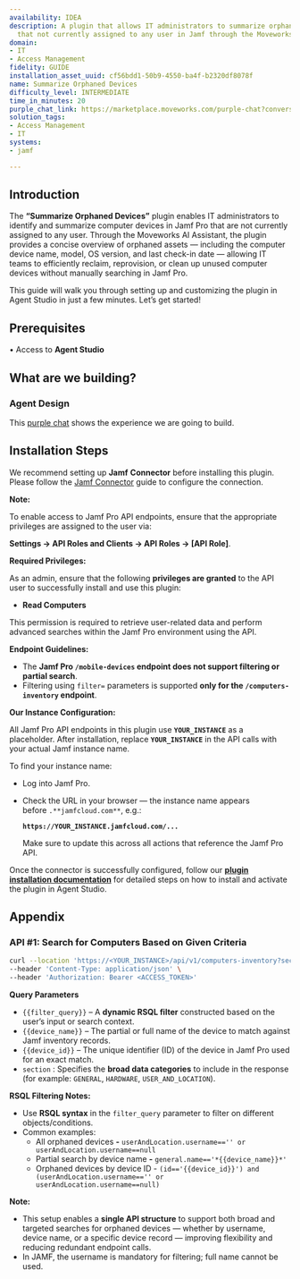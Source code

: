 ```yaml
---
availability: IDEA
description: A plugin that allows IT administrators to summarize orphaned devices
  that not currently assigned to any user in Jamf through the Moveworks AI Assistant.
domain:
- IT
- Access Management
fidelity: GUIDE
installation_asset_uuid: cf56bdd1-50b9-4550-ba4f-b2320df8078f
name: Summarize Orphaned Devices
difficulty_level: INTERMEDIATE
time_in_minutes: 20
purple_chat_link: https://marketplace.moveworks.com/purple-chat?conversation=%7B%22messages%22%3A%5B%7B%22role%22%3A%22user%22%2C%22parts%22%3A%5B%7B%22richText%22%3A%22I+need+to+look+up+orphaned+devices%22%7D%5D%7D%2C%7B%22role%22%3A%22assistant%22%2C%22parts%22%3A%5B%7B%22reasoningSteps%22%3A%5B%7B%22status%22%3A%22pending%22%2C%22richText%22%3A%22User+wants+to+find+orphaned+devices.+Clarifying+the+search+scope.%22%7D%5D%7D%2C%7B%22richText%22%3A%22Do+you+want+to+look+up%3A%3Col+xmlns%3D%5C%22http%3A%2F%2Fwww.w3.org%2F1999%2Fxhtml%5C%22%3E%3Cli%3Eall+orphaned+devices%3C%2Fli%3E%3Cli%3Eorphaned+devices+based+on+device+name+%28ex%3A+Macbook+Pro%29%3C%2Fli%3E%3C%2Fol%3E%22%7D%5D%7D%2C%7B%22role%22%3A%22user%22%2C%22parts%22%3A%5B%7B%22richText%22%3A%22I+want+to+view+orphaned+Macbook+air+devices%22%7D%5D%7D%2C%7B%22role%22%3A%22assistant%22%2C%22parts%22%3A%5B%7B%22reasoningSteps%22%3A%5B%7B%22status%22%3A%22success%22%2C%22richText%22%3A%22User+specified+%27Macbook+Air%27+devices.%22%7D%2C%7B%22status%22%3A%22pending%22%2C%22richText%22%3A%22Searching+%3Cb+xmlns%3D%5C%22http%3A%2F%2Fwww.w3.org%2F1999%2Fxhtml%5C%22%3EJAMF%3C%2Fb%3E+for+orphaned+devices+matching+%27Macbook+Air%27.%22%7D%2C%7B%22status%22%3A%22success%22%2C%22richText%22%3A%22Found+5+matching+devices.%22%7D%5D%7D%2C%7B%22richText%22%3A%22%3Cp%3EI+found+5+orphaned+MacBook+Air+devices.+Which+one+would+you+like+to+view%3F%3Cbr%3E%3C%2Fp%3E%3Cul%3E%3Cli%3E%3Cp%3EMacBook+Air+-+SN%3A+XYZ12345+%28Last+reported+date%3A+2023-10-25%29%3C%2Fp%3E%3C%2Fli%3E%3Cli%3E%3Cp%3EMacBook+Air+-+SN%3A+ABC67890+%28Last+reported+date%3A+2023-11-01%29%3C%2Fp%3E%3C%2Fli%3E%3Cli%3E%3Cp%3EMacBook+Air+-+SN%3A+DEF01234+%28Last+reported+date%3A+2023-09-15%29%3C%2Fp%3E%3C%2Fli%3E%3Cli%3E%3Cp%3EMacBook+Air+-+SN%3A+GHI56789+%28Last+reported+date%3A+2024-01-05%29%3C%2Fp%3E%3C%2Fli%3E%3Cli%3E%3Cp%3EMacBook+Air+-+SN%3A+JKL98765+%28Last+reported+date%3A+2023-12-10%29%3C%2Fp%3E%3C%2Fli%3E%3C%2Ful%3E%22%7D%2C%7B%22citations%22%3A%5B%7B%22connectorName%22%3A%22jamf%22%2C%22citationTitle%22%3A%22Orphaned+Device+Search+Results%22%7D%5D%7D%5D%7D%2C%7B%22role%22%3A%22user%22%2C%22parts%22%3A%5B%7B%22richText%22%3A%22I+want+to+see+details+for+MacBook+Air+-+SN%3A+XYZ12345%22%7D%5D%7D%2C%7B%22role%22%3A%22assistant%22%2C%22parts%22%3A%5B%7B%22reasoningSteps%22%3A%5B%7B%22status%22%3A%22success%22%2C%22richText%22%3A%22User+selected+device+%27MacBook+Air+-+SN%3A+XYZ12345%27.%22%7D%2C%7B%22status%22%3A%22pending%22%2C%22richText%22%3A%22Retrieving+detailed+information+for+MacBook+Air+-+SN%3A+XYZ12345+from+%3Cb+xmlns%3D%5C%22http%3A%2F%2Fwww.w3.org%2F1999%2Fxhtml%5C%22%3EJAMF%3C%2Fb%3E.%22%7D%2C%7B%22status%22%3A%22success%22%2C%22richText%22%3A%22Successfully+retrieved+device+details.%22%7D%5D%7D%2C%7B%22richText%22%3A%22Here+are+the+details+for+%3Cb+xmlns%3D%5C%22http%3A%2F%2Fwww.w3.org%2F1999%2Fxhtml%5C%22%3EMacBook+Air+-+SN%3A+XYZ12345%3C%2Fb%3E%3A%3Cbr+xmlns%3D%5C%22http%3A%2F%2Fwww.w3.org%2F1999%2Fxhtml%5C%22+%2F%3E%3Cul+xmlns%3D%5C%22http%3A%2F%2Fwww.w3.org%2F1999%2Fxhtml%5C%22%3E%3Cli%3E%3Cb%3EModel%3A%3C%2Fb%3E+MacBook+Air+%28M1%2C+2020%29%3C%2Fli%3E%3Cli%3E%3Cb%3ESerial+Number%3A%3C%2Fb%3E+XYZ12345%3C%2Fli%3E%3Cli%3E%3Cb%3ELast+Check-in%3A%3C%2Fb%3E+2023-10-25+14%3A30+UTC%3C%2Fli%3E%3Cli%3E%3Cb%3EStatus%3A%3C%2Fb%3E+Orphaned+%28No+user+assigned%2C+not+seen+in+90%2B+days%29%3C%2Fli%3E%3Cli%3E%3Cb%3EAssigned+User%3A%3C%2Fb%3E+None%3C%2Fli%3E%3Cli%3E%3Cb%3EDepartment%3A%3C%2Fb%3E+Unknown%3C%2Fli%3E%3Cli%3E%3Cb%3EJamf+Pro+ID%3A%3C%2Fb%3E+1234567%3C%2Fli%3E%3C%2Ful%3E%22%7D%2C%7B%22citations%22%3A%5B%7B%22connectorName%22%3A%22jamf%22%2C%22citationTitle%22%3A%22Device+Details+-+MacBook+Air+SN%3A+XYZ12345%22%7D%5D%7D%5D%7D%5D%7D
solution_tags:
- Access Management
- IT
systems:
- jamf

---
```

## **Introduction**

The **“Summarize Orphaned Devices”** plugin enables IT administrators to identify and summarize computer devices in Jamf Pro that are not currently assigned to any user. Through the Moveworks AI Assistant, the plugin provides a concise overview of orphaned assets — including the computer device name, model, OS version, and last check-in date — allowing IT teams to efficiently reclaim, reprovision, or clean up unused computer devices without manually searching in Jamf Pro.

This guide will walk you through setting up and customizing the plugin in Agent Studio in just a few minutes. Let’s get started!

## **Prerequisites**

• Access to **Agent Studio**

## **What are we building?**

### **Agent Design**

This [purple chat](https://marketplace.moveworks.com/purple-chat?conversation=%7B%22messages%22%3A%5B%7B%22role%22%3A%22user%22%2C%22parts%22%3A%5B%7B%22richText%22%3A%22I+need+to+look+up+orphaned+devices%22%7D%5D%7D%2C%7B%22role%22%3A%22assistant%22%2C%22parts%22%3A%5B%7B%22reasoningSteps%22%3A%5B%7B%22status%22%3A%22pending%22%2C%22richText%22%3A%22User+wants+to+find+orphaned+devices.+Clarifying+the+search+scope.%22%7D%5D%7D%2C%7B%22richText%22%3A%22Do+you+want+to+look+up%3A%3Col+xmlns%3D%5C%22http%3A%2F%2Fwww.w3.org%2F1999%2Fxhtml%5C%22%3E%3Cli%3Eall+orphaned+devices%3C%2Fli%3E%3Cli%3Eorphaned+devices+based+on+device+name+%28ex%3A+Macbook+Pro%29%3C%2Fli%3E%3C%2Fol%3E%22%7D%5D%7D%2C%7B%22role%22%3A%22user%22%2C%22parts%22%3A%5B%7B%22richText%22%3A%22I+want+to+view+orphaned+Macbook+air+devices%22%7D%5D%7D%2C%7B%22role%22%3A%22assistant%22%2C%22parts%22%3A%5B%7B%22reasoningSteps%22%3A%5B%7B%22status%22%3A%22success%22%2C%22richText%22%3A%22User+specified+%27Macbook+Air%27+devices.%22%7D%2C%7B%22status%22%3A%22pending%22%2C%22richText%22%3A%22Searching+%3Cb+xmlns%3D%5C%22http%3A%2F%2Fwww.w3.org%2F1999%2Fxhtml%5C%22%3EJAMF%3C%2Fb%3E+for+orphaned+devices+matching+%27Macbook+Air%27.%22%7D%2C%7B%22status%22%3A%22success%22%2C%22richText%22%3A%22Found+5+matching+devices.%22%7D%5D%7D%2C%7B%22richText%22%3A%22%3Cp%3EI+found+5+orphaned+MacBook+Air+devices.+Which+one+would+you+like+to+view%3F%3Cbr%3E%3C%2Fp%3E%3Cul%3E%3Cli%3E%3Cp%3EMacBook+Air+-+SN%3A+XYZ12345+%28Last+reported+date%3A+2023-10-25%29%3C%2Fp%3E%3C%2Fli%3E%3Cli%3E%3Cp%3EMacBook+Air+-+SN%3A+ABC67890+%28Last+reported+date%3A+2023-11-01%29%3C%2Fp%3E%3C%2Fli%3E%3Cli%3E%3Cp%3EMacBook+Air+-+SN%3A+DEF01234+%28Last+reported+date%3A+2023-09-15%29%3C%2Fp%3E%3C%2Fli%3E%3Cli%3E%3Cp%3EMacBook+Air+-+SN%3A+GHI56789+%28Last+reported+date%3A+2024-01-05%29%3C%2Fp%3E%3C%2Fli%3E%3Cli%3E%3Cp%3EMacBook+Air+-+SN%3A+JKL98765+%28Last+reported+date%3A+2023-12-10%29%3C%2Fp%3E%3C%2Fli%3E%3C%2Ful%3E%22%7D%2C%7B%22citations%22%3A%5B%7B%22connectorName%22%3A%22jamf%22%2C%22citationTitle%22%3A%22Orphaned+Device+Search+Results%22%7D%5D%7D%5D%7D%2C%7B%22role%22%3A%22user%22%2C%22parts%22%3A%5B%7B%22richText%22%3A%22I+want+to+see+details+for+MacBook+Air+-+SN%3A+XYZ12345%22%7D%5D%7D%2C%7B%22role%22%3A%22assistant%22%2C%22parts%22%3A%5B%7B%22reasoningSteps%22%3A%5B%7B%22status%22%3A%22success%22%2C%22richText%22%3A%22User+selected+device+%27MacBook+Air+-+SN%3A+XYZ12345%27.%22%7D%2C%7B%22status%22%3A%22pending%22%2C%22richText%22%3A%22Retrieving+detailed+information+for+MacBook+Air+-+SN%3A+XYZ12345+from+%3Cb+xmlns%3D%5C%22http%3A%2F%2Fwww.w3.org%2F1999%2Fxhtml%5C%22%3EJAMF%3C%2Fb%3E.%22%7D%2C%7B%22status%22%3A%22success%22%2C%22richText%22%3A%22Successfully+retrieved+device+details.%22%7D%5D%7D%2C%7B%22richText%22%3A%22Here+are+the+details+for+%3Cb+xmlns%3D%5C%22http%3A%2F%2Fwww.w3.org%2F1999%2Fxhtml%5C%22%3EMacBook+Air+-+SN%3A+XYZ12345%3C%2Fb%3E%3A%3Cbr+xmlns%3D%5C%22http%3A%2F%2Fwww.w3.org%2F1999%2Fxhtml%5C%22+%2F%3E%3Cul+xmlns%3D%5C%22http%3A%2F%2Fwww.w3.org%2F1999%2Fxhtml%5C%22%3E%3Cli%3E%3Cb%3EModel%3A%3C%2Fb%3E+MacBook+Air+%28M1%2C+2020%29%3C%2Fli%3E%3Cli%3E%3Cb%3ESerial+Number%3A%3C%2Fb%3E+XYZ12345%3C%2Fli%3E%3Cli%3E%3Cb%3ELast+Check-in%3A%3C%2Fb%3E+2023-10-25+14%3A30+UTC%3C%2Fli%3E%3Cli%3E%3Cb%3EStatus%3A%3C%2Fb%3E+Orphaned+%28No+user+assigned%2C+not+seen+in+90%2B+days%29%3C%2Fli%3E%3Cli%3E%3Cb%3EAssigned+User%3A%3C%2Fb%3E+None%3C%2Fli%3E%3Cli%3E%3Cb%3EDepartment%3A%3C%2Fb%3E+Unknown%3C%2Fli%3E%3Cli%3E%3Cb%3EJamf+Pro+ID%3A%3C%2Fb%3E+1234567%3C%2Fli%3E%3C%2Ful%3E%22%7D%2C%7B%22citations%22%3A%5B%7B%22connectorName%22%3A%22jamf%22%2C%22citationTitle%22%3A%22Device+Details+-+MacBook+Air+SN%3A+XYZ12345%22%7D%5D%7D%5D%7D%5D%7D) shows the experience we are going to build.

## **Installation Steps**

We recommend setting up **Jamf** **Connector** before installing this plugin. Please follow the [Jamf Connector](https://marketplace.moveworks.com/connectors/jamf?hist=home#how-to-implement) guide to configure the connection.

**Note:** 

To enable access to Jamf Pro API endpoints, ensure that the appropriate privileges are assigned to the user via:

 **Settings → API Roles and Clients → API Roles → [API Role]**.

**Required Privileges:**

As an admin, ensure that the following **privileges are granted** to the API user to successfully install and use this plugin:

- **Read Computers**

This permission is required to retrieve user-related data and perform advanced searches within the Jamf Pro environment using the API.


**Endpoint Guidelines:**

- The **Jamf Pro `/mobile-devices` endpoint does not support filtering or partial search**.
- Filtering using `filter=` parameters is supported **only for the `/computers-inventory` endpoint**.


**Our Instance Configuration:**

All Jamf Pro API endpoints in this plugin use **`YOUR_INSTANCE`** as a placeholder. After installation, replace **`YOUR_INSTANCE`** in the API calls with your actual Jamf instance name.

To find your instance name:

- Log into Jamf Pro.
- Check the URL in your browser — the instance name appears before `.**jamfcloud.com**`, e.g.:
    
    **`https://YOUR_INSTANCE.jamfcloud.com/...`**
    
    Make sure to update this across all actions that reference the Jamf Pro API.
    

Once the connector is successfully configured, follow our [**plugin installation documentation**](https://help.moveworks.com/docs/ai-agent-marketplace-installation) for detailed steps on how to install and activate the plugin in Agent Studio.

## **Appendix**

### **API #1: Search for Computers Based on Given Criteria**

```bash
curl --location 'https://<YOUR_INSTANCE>/api/v1/computers-inventory?section=USER_AND_LOCATION,HARDWARE,GENERAL&filter={{filter_query}}' \
--header 'Content-Type: application/json' \
--header 'Authorization: Bearer <ACCESS_TOKEN>'
```

**Query Parameters**

- `{{filter_query}}` – A **dynamic RSQL filter** constructed based on the user’s input or search context.
- `{{device_name}}` – The partial or full name of the device to match against Jamf inventory records.
- `{{device_id}}` – The unique identifier (ID) of the device in Jamf Pro used for an exact match.
- `section` : Specifies the **broad data categories** to include in the response (for example: `GENERAL`, `HARDWARE`, `USER_AND_LOCATION`).

**RSQL Filtering Notes:**

- Use **RSQL syntax** in the `filter_query` parameter to filter on different objects/conditions.
- Common examples:
    - All orphaned devices **-** `userAndLocation.username=='' or userAndLocation.username==null`
    - Partial search by device name **-** `general.name=='*{{device_name}}*'`
    - Orphaned devices by device ID -  `(id=='{{device_id}}') and (userAndLocation.username=='' or userAndLocation.username==null)`
    

**Note:** 

- This setup enables a **single API structure** to support both broad and targeted searches for orphaned devices — whether by username, device name, or a specific device record — improving flexibility and reducing redundant endpoint calls.
- In JAMF, the username is mandatory for filtering; full name cannot be used.